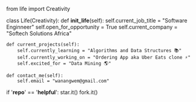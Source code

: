 

from life import Creativity

class Life(Creativity):
    def __init_life__(self):
        self.current_job_title = "Software Enginneer"
        self.open_for_opportunity = True
        self.current_company = "Softech Solutions Africa"

    def current_projects(self):
        self.currently_learning = "Algorithms and Data Structures 📚"
        self.currently_working_on = "Ordering App aka Uber Eats clone ⚡"
        self.excited_for = "Data Mining 🌎"
    
    def contact_me(self):
        self.email = "wanangwem@gmail.com"
 
if '__repo__' == '__helpful__':
    star.it()
    fork.it()

<!--
**wanangwe/wanangwe** is a ✨ _special_ ✨ repository because its `README.md` (this file) appears on your GitHub profile.

Here are some ideas to get you started:

- 🔭 I’m currently working on ...
- 🌱 I’m currently learning ...
- 👯 I’m looking to collaborate on ...
- 🤔 I’m looking for help with ...
- 💬 Ask me about ...
- 📫 How to reach me: ...
- 😄 Pronouns: ...
- ⚡ Fun fact: ...
-->
